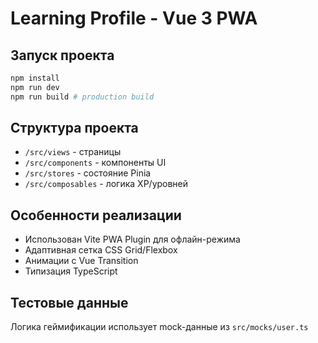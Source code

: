 # Learning Profile - Vue 3 PWA

## Запуск проекта
```bash
npm install
npm run dev
npm run build # production build
```

## Структура проекта
- `/src/views` - страницы
- `/src/components` - компоненты UI
- `/src/stores` - состояние Pinia
- `/src/composables` - логика XP/уровней

## Особенности реализации
- Использован Vite PWA Plugin для офлайн-режима
- Адаптивная сетка CSS Grid/Flexbox
- Анимации с Vue Transition
- Типизация TypeScript

## Тестовые данные
Логика геймификации использует mock-данные из `src/mocks/user.ts`